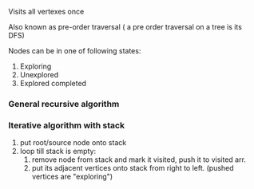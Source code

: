 
Visits all vertexes once

Also known as pre-order traversal ( a pre order traversal on a tree is its DFS)

Nodes can be in one of following states:
1. Exploring
2. Unexplored
3. Explored completed

### General recursive algorithm


### Iterative algorithm with stack

1. put root/source node onto stack
2. loop till stack is empty:
   1. remove node from stack and mark it visited, push it to visited arr.
   2. put its adjacent vertices onto stack from right to left. (pushed vertices are "exploring")

